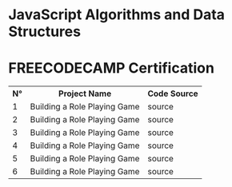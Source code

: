 <h1>JavaScript Algorithms and Data Structures</h1>
<h1>FREECODECAMP Certification</h1>

<table>
    <tr>
        <th>N°</th>
        <th>Project Name</th>
        <th>Code Source</th>
    </tr>
    <tr>
        <td>1</td>
        <td>Building a Role Playing Game</td>
        <td><a>source</a></td>
    </tr>
    <tr>
        <td>2</td>
        <td>Building a Role Playing Game</td>
        <td><a>source</a></td>
    <tr>
    <tr>
        <td>3</td>
        <td>Building a Role Playing Game</td>
        <td><a>source</a></td>
    <tr>
    <tr>
        <td>4</td>
        <td>Building a Role Playing Game</td>
        <td><a>source</a></td>
    <tr>
    <tr>
        <td>5</td>
        <td>Building a Role Playing Game</td>
        <td><a>source</a></td>
    <tr>
    <tr>
        <td>6</td>
        <td>Building a Role Playing Game</td>
        <td><a>source</a></td>
    <tr>
</table>